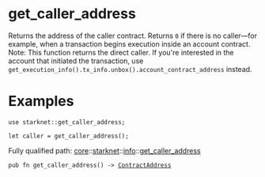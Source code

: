 # get_caller_address

Returns the address of the caller contract.
Returns `0` if there is no caller—for example, when a transaction begins execution inside an
account contract.
Note: This function returns the direct caller. If you're interested in the account that
initiated the transaction, use `get_execution_info().tx_info.unbox().account_contract_address`
instead.
# Examples

```cairo
use starknet::get_caller_address;

let caller = get_caller_address();
```

Fully qualified path: [core](./core.md)::[starknet](./core-starknet.md)::[info](./core-starknet-info.md)::[get_caller_address](./core-starknet-info-get_caller_address.md)

<pre><code class="language-cairo">pub fn get_caller_address() -&gt; <a href="core-starknet-contract_address-ContractAddress.html">ContractAddress</a></code></pre>

